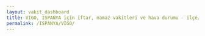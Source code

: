 ```yaml
---
layout: vakit_dashboard
title: VIGO, ISPANYA için iftar, namaz vakitleri ve hava durumu - ilçe/eyalet seç
permalink: /ISPANYA/VIGO/
---
```


<script type="text/javascript">
  var GLOBAL_COUNTRY = 'ISPANYA';
  var GLOBAL_CITY = 'VIGO';
  var GLOBAL_STATE = '';
  var lat = 72;
  var lon = 21;
</script>
